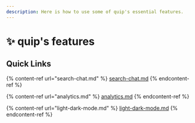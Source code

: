```yaml
---
description: Here is how to use some of quip's essential features.
---
```


# ✨ quip's features

## Quick Links

{% content-ref url="search-chat.md" %}
[search-chat.md](search-chat.md)
{% endcontent-ref %}

{% content-ref url="analytics.md" %}
[analytics.md](analytics.md)
{% endcontent-ref %}

{% content-ref url="light-dark-mode.md" %}
[light-dark-mode.md](light-dark-mode.md)
{% endcontent-ref %}


